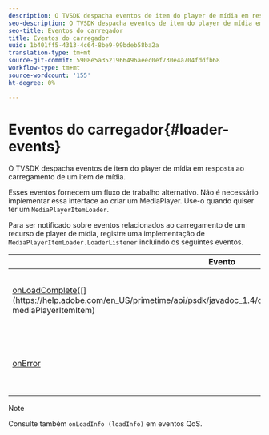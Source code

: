 ```yaml
---
description: O TVSDK despacha eventos de item do player de mídia em resposta ao carregamento de um item de mídia.
seo-description: O TVSDK despacha eventos de item do player de mídia em resposta ao carregamento de um item de mídia.
seo-title: Eventos do carregador
title: Eventos do carregador
uuid: 1b401ff5-4313-4c64-8be9-99bdeb58ba2a
translation-type: tm+mt
source-git-commit: 5908e5a3521966496aeec0ef730e4a704fddfb68
workflow-type: tm+mt
source-wordcount: '155'
ht-degree: 0%

---
```



# Eventos do carregador{#loader-events}

O TVSDK despacha eventos de item do player de mídia em resposta ao carregamento de um item de mídia.

Esses eventos fornecem um fluxo de trabalho alternativo. Não é necessário implementar essa interface ao criar um MediaPlayer. Use-o quando quiser ter um `MediaPlayerItemLoader`.

Para ser notificado sobre eventos relacionados ao carregamento de um recurso de player de mídia, registre uma implementação de `MediaPlayerItemLoader.LoaderListener` incluindo os seguintes eventos.

| Evento | Significado |
|---|---|
| [onLoadComplete](https://help.adobe.com/en_US/primetime/api/psdk/javadoc_1.4/com/adobe/mediacore/MediaPlayerItemLoader.LoaderListener.html#onLoadComplete(com.adobe.mediacore.MediaPlayerItem))([](https://help.adobe.com/en_US/primetime/api/psdk/javadoc_1.4/com/adobe/mediacore/MediaPlayerItem.html) mediaPlayerItemItem) | O carregamento do recurso de mídia foi concluído com êxito. |
| [onError](https://help.adobe.com/en_US/primetime/api/psdk/javadoc_1.4/com/adobe/mediacore/MediaPlayerItemLoader.LoaderListener.html#onError(com.adobe.ave.MediaErrorCode,%20java.lang.String)) | Ocorreu um problema com o carregamento de recursos de mídia. |

>[!NOTE]
>
>Consulte também `onLoadInfo (loadInfo)` em eventos QoS.


